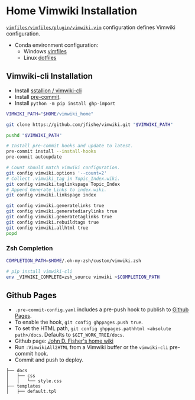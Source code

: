 # Home Vimwiki Installation

[`vimfiles/vimfiles/plugin/vimwiki.vim`](https://github.com/jfishe/vimfiles/blob/ebeb257cb1af6a5489ba5608d737d174dc74a878/vimfiles/plugin/vimwiki.vim#L46)
configuration defines Vimwiki configuration.

- Conda environment configuration:
  - Windows [vimfiles](https://github.com/jfishe/vimfiles)
  - Linux [dotfiles](https://github.com/jfishe/dotfiles)

## Vimwiki-cli Installation

- Install
  [sstallion / vimwiki-cli](https://github.com/sstallion/vimwiki-cli)
- Install [pre-commit][].
- Install `python -m pip install ghp-import`

```bash
VIMWIKI_PATH="$HOME/vimwiki_home"

git clone https://github.com/jfishe/vimwiki.git "$VIMWIKI_PATH"

pushd "$VIMWIKI_PATH"

# Install pre-commit hooks and update to latest.
pre-commit install --install-hooks
pre-commit autoupdate

# Count should match vimwiki configuration.
git config vimwiki.options '--count=2'
# Collect .vimwiki_tag in Topic_Index.wiki.
git config vimwiki.taglinkspage Topic_Index
# Append Generate Links to index.wiki.
git config vimwiki.linkspage index

git config vimwiki.generatelinks true
git config vimwiki.generatediarylinks true
git config vimwiki.generatetaglinks true
git config vimwiki.rebuildtags true
git config vimwiki.allhtml true
popd
```

### Zsh Completion

```bash
COMPLETION_PATH=$HOME/.oh-my-zsh/custom/vimwiki.zsh

# pip install vimwiki-cli
env _VIMWIKI_COMPLETE=zsh_source vimwiki >$COMPLETION_PATH
```

## Github Pages

- `.pre-commit-config.yaml` includes a pre-push hook to publish to
  [Github Pages][gh-pages].
- To enable the hook, `git config ghppages.push true`.
- To set the HTML path, `git config ghppages.pathhtml <absolute path>/docs`.
  Defaults to `$GIT_WORK_TREE/docs`.
- Github page: [John D. Fisher's home wiki](https://jfishe.github.io/vimwiki/)
- Run `:VimwikiAll2HTML` from a Vimwiki buffer or the `vimwiki-cli` pre-commit
  hook.
- Commit and push to deploy.

```text
├── docs
│   ├── css
│   │   └── style.css
├── templates
│   ├── default.tpl
```

[pre-commit]: <https://pre-commit.com/index.html>
[gh-pages]: <https://docs.github.com/en/pages/getting-started-with-github-pages/creating-a-github-pages-site>
